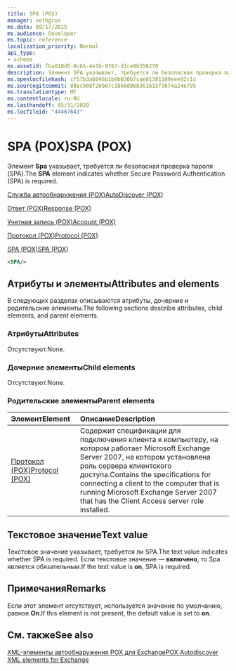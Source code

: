 ```yaml
---
title: SPA (POX)
manager: sethgros
ms.date: 09/17/2015
ms.audience: Developer
ms.topic: reference
localization_priority: Normal
api_type:
- schema
ms.assetid: fba018d5-0c65-4e1b-9767-d1ce8b356278
description: Элемент SPA указывает, требуется ли безопасная проверка пароля (SPA).
ms.openlocfilehash: cf57b3a6046b1b9b030b7cae81381189eee92c1c
ms.sourcegitcommit: 88ec988f2bb67c1866d06b361615f3674a24e795
ms.translationtype: MT
ms.contentlocale: ru-RU
ms.lasthandoff: 05/31/2020
ms.locfileid: "44467643"
---
```

# <a name="spa-pox"></a><span data-ttu-id="b5e3c-103">SPA (POX)</span><span class="sxs-lookup"><span data-stu-id="b5e3c-103">SPA (POX)</span></span>

<span data-ttu-id="b5e3c-104">Элемент **Spa** указывает, требуется ли безопасная проверка пароля (SPA).</span><span class="sxs-lookup"><span data-stu-id="b5e3c-104">The **SPA** element indicates whether Secure Password Authentication (SPA) is required.</span></span> 
  
[<span data-ttu-id="b5e3c-105">Служба автообнаружения (POX)</span><span class="sxs-lookup"><span data-stu-id="b5e3c-105">AutoDiscover (POX)</span></span>](autodiscover-pox.md)
  
[<span data-ttu-id="b5e3c-106">Ответ (POX)</span><span class="sxs-lookup"><span data-stu-id="b5e3c-106">Response (POX)</span></span>](response-pox.md)
  
[<span data-ttu-id="b5e3c-107">Учетная запись (POX)</span><span class="sxs-lookup"><span data-stu-id="b5e3c-107">Account (POX)</span></span>](account-pox.md)
  
[<span data-ttu-id="b5e3c-108">Протокол (POX)</span><span class="sxs-lookup"><span data-stu-id="b5e3c-108">Protocol (POX)</span></span>](protocol-pox.md)
  
[<span data-ttu-id="b5e3c-109">SPA (POX)</span><span class="sxs-lookup"><span data-stu-id="b5e3c-109">SPA (POX)</span></span>](spa-pox.md)
  
```xml
<SPA/>
```

## <a name="attributes-and-elements"></a><span data-ttu-id="b5e3c-110">Атрибуты и элементы</span><span class="sxs-lookup"><span data-stu-id="b5e3c-110">Attributes and elements</span></span>

<span data-ttu-id="b5e3c-111">В следующих разделах описываются атрибуты, дочерние и родительские элементы.</span><span class="sxs-lookup"><span data-stu-id="b5e3c-111">The following sections describe attributes, child elements, and parent elements.</span></span>
  
### <a name="attributes"></a><span data-ttu-id="b5e3c-112">Атрибуты</span><span class="sxs-lookup"><span data-stu-id="b5e3c-112">Attributes</span></span>

<span data-ttu-id="b5e3c-113">Отсутствуют.</span><span class="sxs-lookup"><span data-stu-id="b5e3c-113">None.</span></span>
  
### <a name="child-elements"></a><span data-ttu-id="b5e3c-114">Дочерние элементы</span><span class="sxs-lookup"><span data-stu-id="b5e3c-114">Child elements</span></span>

<span data-ttu-id="b5e3c-115">Отсутствуют.</span><span class="sxs-lookup"><span data-stu-id="b5e3c-115">None.</span></span>
  
### <a name="parent-elements"></a><span data-ttu-id="b5e3c-116">Родительские элементы</span><span class="sxs-lookup"><span data-stu-id="b5e3c-116">Parent elements</span></span>

|<span data-ttu-id="b5e3c-117">**Элемент**</span><span class="sxs-lookup"><span data-stu-id="b5e3c-117">**Element**</span></span>|<span data-ttu-id="b5e3c-118">**Описание**</span><span class="sxs-lookup"><span data-stu-id="b5e3c-118">**Description**</span></span>|
|:-----|:-----|
|[<span data-ttu-id="b5e3c-119">Протокол (POX)</span><span class="sxs-lookup"><span data-stu-id="b5e3c-119">Protocol (POX)</span></span>](protocol-pox.md) <br/> |<span data-ttu-id="b5e3c-120">Содержит спецификации для подключения клиента к компьютеру, на котором работает Microsoft Exchange Server 2007, на котором установлена роль сервера клиентского доступа.</span><span class="sxs-lookup"><span data-stu-id="b5e3c-120">Contains the specifications for connecting a client to the computer that is running Microsoft Exchange Server 2007 that has the Client Access server role installed.</span></span>  <br/> |
   
## <a name="text-value"></a><span data-ttu-id="b5e3c-121">Текстовое значение</span><span class="sxs-lookup"><span data-stu-id="b5e3c-121">Text value</span></span>

<span data-ttu-id="b5e3c-122">Текстовое значение указывает, требуется ли SPA.</span><span class="sxs-lookup"><span data-stu-id="b5e3c-122">The text value indicates whether SPA is required.</span></span> <span data-ttu-id="b5e3c-123">Если текстовое значение — **включено**, то Spa является обязательным.</span><span class="sxs-lookup"><span data-stu-id="b5e3c-123">If the text value is **on**, SPA is required.</span></span>
  
## <a name="remarks"></a><span data-ttu-id="b5e3c-124">Примечания</span><span class="sxs-lookup"><span data-stu-id="b5e3c-124">Remarks</span></span>

<span data-ttu-id="b5e3c-125">Если этот элемент отсутствует, используется значение по умолчанию, равное **On**.</span><span class="sxs-lookup"><span data-stu-id="b5e3c-125">If this element is not present, the default value is set to **on**.</span></span>
  
## <a name="see-also"></a><span data-ttu-id="b5e3c-126">См. также</span><span class="sxs-lookup"><span data-stu-id="b5e3c-126">See also</span></span>



[<span data-ttu-id="b5e3c-127">XML-элементы автообнаружения POX для Exchange</span><span class="sxs-lookup"><span data-stu-id="b5e3c-127">POX Autodiscover XML elements for Exchange</span></span>](pox-autodiscover-xml-elements-for-exchange.md)

